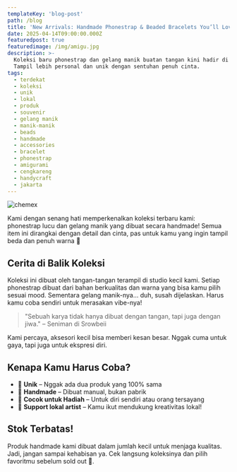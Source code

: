 ```yaml
---
templateKey: 'blog-post'
path: /blog
title: 'New Arrivals: Handmade Phonestrap & Beaded Bracelets You’ll Love'
date: 2025-04-14T09:00:00.000Z
featuredpost: true
featuredimage: /img/amigu.jpg
description: >-
  Koleksi baru phonestrap dan gelang manik buatan tangan kini hadir di toko kami! 
  Tampil lebih personal dan unik dengan sentuhan penuh cinta.
tags:
  - terdekat
  - koleksi
  - unik
  - lokal
  - produk
  - souvenir
  - gelang manik
  - manik-manik
  - beads
  - handmade
  - accessories
  - bracelet
  - phonestrap
  - amigurami
  - cengkareng
  - handycraft
  - jakarta
---
```

![chemex](/img/amigu.jpg)

Kami dengan senang hati memperkenalkan koleksi terbaru kami: phonestrap lucu dan gelang manik yang dibuat secara handmade! Semua item ini dirangkai dengan detail dan cinta, pas untuk kamu yang ingin tampil beda dan penuh warna 🌈

## Cerita di Balik Koleksi

Koleksi ini dibuat oleh tangan-tangan terampil di studio kecil kami. Setiap phonestrap dibuat dari bahan berkualitas dan warna yang bisa kamu pilih sesuai mood. Sementara gelang manik-nya... duh, susah dijelaskan. Harus kamu coba sendiri untuk merasakan vibe-nya!

> "Sebuah karya tidak hanya dibuat dengan tangan, tapi juga dengan jiwa." – Seniman di Srowbeii

Kami percaya, aksesori kecil bisa memberi kesan besar. Nggak cuma untuk gaya, tapi juga untuk ekspresi diri.

## Kenapa Kamu Harus Coba?

- 🌟 **Unik** – Nggak ada dua produk yang 100% sama
- 💖 **Handmade** – Dibuat manual, bukan pabrik
- 🎁 **Cocok untuk Hadiah** – Untuk diri sendiri atau orang tersayang
- 🌱 **Support lokal artist** – Kamu ikut mendukung kreativitas lokal!

## Stok Terbatas!

Produk handmade kami dibuat dalam jumlah kecil untuk menjaga kualitas. Jadi, jangan sampai kehabisan ya. Cek langsung koleksinya dan pilih favoritmu sebelum sold out 💫.